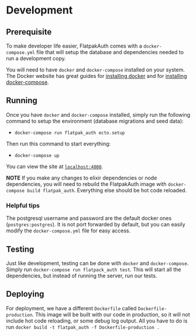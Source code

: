 # Development

## Prerequisite

To make developer life easier, FlatpakAuth comes with a `docker-compose.yml`
file that will setup the database and dependencies needed to run a development
copy.

You will need to have `docker` and `docker-compose` installed on your
system. The Docker website has great guides for
[installing docker](https://docs.docker.com/install/linux/docker-ce/ubuntu/#install-docker-ce)
and for [installing docker-compose](https://docs.docker.com/compose/install/).

## Running

Once you have `docker` and `docker-compose` installed, simply run the following
command to setup the environment (database migrations and seed data):

- `docker-compose run flatpak_auth ecto.setup`

Then run this command to start everything:

- `docker-compose up`

You can view the site at [`localhost:4000`](http://localhost:4000).

**NOTE** If you make any changes to elixir dependencies or node dependencies,
you will need to rebuild the FlatpakAuth image with
`docker-compose build flatpak_auth`. Everything else should be hot code
reloaded.

### Helpful tips

The postgresql username and password are the default docker ones
(`postgres:postgres`). It is not port forwarded by default, but you can easily
modify the `docker-compose.yml` file for easy access.

## Testing

Just like development, testing can be done with `docker` and `docker-compose`.
Simply run `docker-compose run flatpack_auth test`. This will start all the
dependencies, but instead of running the server, run our tests.

## Deploying

For deployment, we have a different `Dockerfile` called `Dockerfile-production`.
This image will be built with our code in production, so it will not include
hot code reloading, or some debug log output. All you have to do is run
`docker build -t flatpak_auth -f Dockerfile-production .`
